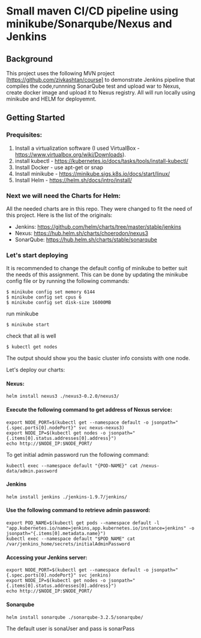 
# Small maven CI/CD pipeline using minikube/Sonarqube/Nexus and Jenkins

## Background

This project uses the following MVN project [https://github.com/zivkashtan/course] to demonstrate Jenkins pipeline that compiles the code,runnning SonarQube test and upload war to Nexus, create docker image and upload it to Nexus registry.
All will run locally using minikube and HELM for deployemnt.

## Getting Started

### Prequisites:

1. Install a virtualization software (I used VirtualBox - https://www.virtualbox.org/wiki/Downloads).
2. install kubectl - https://kubernetes.io/docs/tasks/tools/install-kubectl/
3. Install Docker - use apt-get or snap
4. Install minikube - https://minikube.sigs.k8s.io/docs/start/linux/
5. Install Helm - https://helm.sh/docs/intro/install/


### Next we will need the Charts for Helm:

All the needed charts are in this repo. They were changed to fit the need of this project.
Here is the list of the originals:

* Jenkins: https://github.com/helm/charts/tree/master/stable/jenkins
* Nexus: https://hub.helm.sh/charts/choerodon/nexus3
* SonarQube: https://hub.helm.sh/charts/stable/sonarqube


### Let's start deploying

It is recommended to change the default config of minikube to better suit the needs of this assignment. This can be done by updating the minikube config file or by running the following commands:
```
$ minikube config set memory 6144
$ minikube config set cpus 6
$ minikube config set disk-size 16000MB
```
run minikube 
```
$ minikube start
```
check that all is well
```
$ kubectl get nodes
```
The output should show you the basic cluster info consists with one node.

Let's deploy our charts:
#### Nexus:
```
helm install nexus3 ./nexus3-0.2.0/nexus3/
```

 #### Execute the following command to get address of Nexus service:
```
export NODE_PORT=$(kubectl get --namespace default -o jsonpath="{.spec.ports[0].nodePort}" svc nexus-nexus3)
export NODE_IP=$(kubectl get nodes -o jsonpath="{.items[0].status.addresses[0].address}")
echo http://$NODE_IP:$NODE_PORT/
```
To get initial admin password run the following command:
```
kubectl exec --namespace default "{POD-NAME}" cat /nexus-data/admin.password
```

#### Jenkins
```
helm install jenkins ./jenkins-1.9.7/jenkins/
```

#### Use the following command to retrieve admin password:
```
export POD_NAME=$(kubectl get pods --namespace default -l "app.kubernetes.io/name=jenkins,app.kubernetes.io/instance=jenkins" -o jsonpath="{.items[0].metadata.name}")
kubectl exec --namespace default "$POD_NAME" cat /var/jenkins_home/secrets/initialAdminPassword
```

#### Accessing your Jenkins server:
```
export NODE_PORT=$(kubectl get --namespace default -o jsonpath="{.spec.ports[0].nodePort}" svc jenkins)
export NODE_IP=$(kubectl get nodes -o jsonpath="{.items[0].status.addresses[0].address}")
echo http://$NODE_IP:$NODE_PORT/
```
#### Sonarqube
```
helm install sonarqube ./sonarqube-3.2.5/sonarqube/
```
The default user is sonaUser and pass is sonarPass
